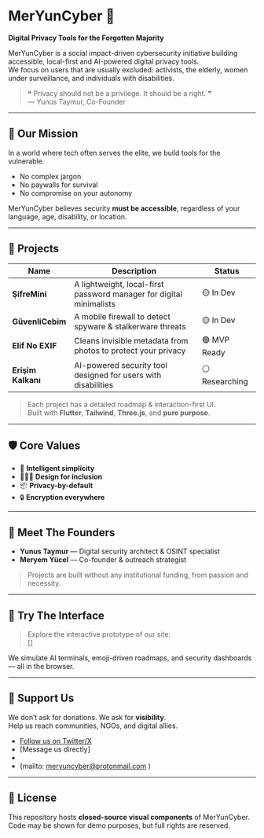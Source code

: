 # MerYunCyber 🔐  
**Digital Privacy Tools for the Forgotten Majority**

MerYunCyber is a social impact-driven cybersecurity initiative building accessible, local-first and AI-powered digital privacy tools.  
We focus on users that are usually excluded: activists, the elderly, women under surveillance, and individuals with disabilities.

> ❝ Privacy should not be a privilege. It should be a right. ❞  
> — Yunus Taymur, Co-Founder

---

## 🧭 Our Mission

In a world where tech often serves the elite, we build tools for the vulnerable.

- No complex jargon  
- No paywalls for survival  
- No compromise on your autonomy  

MerYunCyber believes security **must be accessible**, regardless of your language, age, disability, or location.

---

## 🚀 Projects

| Name             | Description                                                        | Status       |
|------------------|--------------------------------------------------------------------|--------------|
| **ŞifreMini**     | A lightweight, local-first password manager for digital minimalists | 🟡 In Dev     |
| **GüvenliCebim**  | A mobile firewall to detect spyware & stalkerware threats          | 🟡 In Dev |
| **Elif No EXIF**  | Cleans invisible metadata from photos to protect your privacy      | 🟢 MVP Ready   |
| **Erişim Kalkanı**| AI-powered security tool designed for users with disabilities      | ⚪ Researching |

> Each project has a detailed roadmap & interaction-first UI.  
> Built with **Flutter**, **Tailwind**, **Three.js**, and **pure purpose**.

---

## 🛡️ Core Values

- 🧠 **Intelligent simplicity**  
- 🧑‍🤝‍🧑 **Design for inclusion**  
- 📦 **Privacy-by-default**  
- 🔒 **Encryption everywhere**

---

## 🧠 Meet The Founders

- **Yunus Taymur** — Digital security architect & OSINT specialist  
- **Meryem Yücel** — Co-founder & outreach strategist

> Projects are built without any institutional funding, from passion and necessity.

---

## 🧪 Try The Interface

> Explore the interactive prototype of our site:  
[]

We simulate AI terminals, emoji-driven roadmaps, and security dashboards — all in the browser.

---

## 🙏 Support Us

We don’t ask for donations. We ask for **visibility**.  
Help us reach communities, NGOs, and digital allies.


- [Follow us on Twitter/X]()
- [Message us directly]
-
- (mailto: meryuncyber@protonmail.com )

---

## 📄 License

This repository hosts **closed-source visual components** of MerYunCyber.  
Code may be shown for demo purposes, but full rights are reserved.
